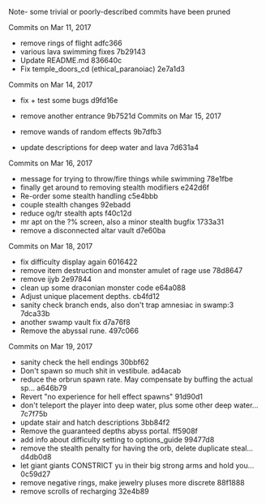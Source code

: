 Note- some trivial or poorly-described commits have been pruned

Commits on Mar 11, 2017

* remove rings of flight  adfc366
* various lava swimming fixes  7b29143
* Update README.md  836640c
* Fix temple_doors_cd (ethical_paranoiac)  2e7a1d3

Commits on Mar 14, 2017

* fix + test some bugs  d9fd16e
* remove another entrance  9b7521d
Commits on Mar 15, 2017

* remove wands of random effects 9b7dfb3
* update descriptions for deep water and lava  7d631a4

Commits on Mar 16, 2017

* message for trying to throw/fire things while swimming 78e1fbe
* finally get around to removing stealth modifiers e242d6f
* Re-order some stealth handling c5e4bbb
* couple stealth changes 92ebadd
* reduce og/tr stealth apts f40c12d
* mr apt on the ?% screen, also a minor stealth bugfix 1733a31
* remove a disconnected altar vault  d7e60ba

Commits on Mar 18, 2017

* fix difficulty display again 6016422
* remove item destruction and monster amulet of rage use 78d8647
* remove ijyb 2e97844
* clean up some draconian monster code e64a088
* Adjust unique placement depths. cb4fd12
* sanity check branch ends, also don't trap amnesiac in swamp:3  7dca33b
* another swamp vault fix  d7a76f8
* Remove the abyssal rune. 497c066

Commits on Mar 19, 2017

* sanity check the hell endings 30bbf62
* Don't spawn so much shit in vestibule. ad4acab
* reduce the orbrun spawn rate. May compensate by buffing the actual sp… a646b79
* Revert "no experience for hell effect spawns" 91d90d1
* don't teleport the player into deep water, plus some other deep water… 7c7f75b
* update stair and hatch descriptions 3bb84f2
* Remove the guaranteed depths abyss portal. ff5908f
* add info about difficulty setting to options_guide 99477d8
* remove the stealth penalty for having the orb, delete duplicate steal… d4db0d8
* let giant giants CONSTRICT yu in their big strong arms and hold you… 0c59d27
* remove negative rings, make jewelry pluses more discrete 88f1888
* remove scrolls of recharging 32e4b89
